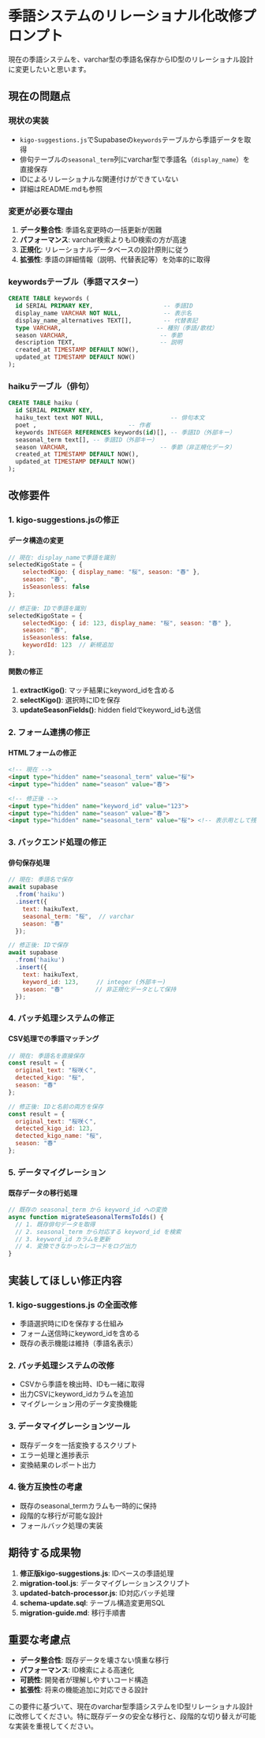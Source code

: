 # 季語システムのリレーショナル化改修プロンプト

現在の季語システムを、varchar型の季語名保存からID型のリレーショナル設計に変更したいと思います。

## 現在の問題点

### 現状の実装
- `kigo-suggestions.js`でSupabaseの`keywords`テーブルから季語データを取得
- 俳句テーブルの`seasonal_term`列にvarchar型で季語名（`display_name`）を直接保存
- IDによるリレーショナルな関連付けができていない
- 詳細はREADME.mdも参照

### 変更が必要な理由
1. **データ整合性**: 季語名変更時の一括更新が困難
2. **パフォーマンス**: varchar検索よりもID検索の方が高速
3. **正規化**: リレーショナルデータベースの設計原則に従う
4. **拡張性**: 季語の詳細情報（説明、代替表記等）を効率的に取得


### keywordsテーブル（季語マスター）
```sql
CREATE TABLE keywords (
  id SERIAL PRIMARY KEY,                    -- 季語ID
  display_name VARCHAR NOT NULL,            -- 表示名
  display_name_alternatives TEXT[],         -- 代替表記
  type VARCHAR,                           -- 種別（季語/歌枕）
  season VARCHAR,                          -- 季節
  description TEXT,                        -- 説明
  created_at TIMESTAMP DEFAULT NOW(),
  updated_at TIMESTAMP DEFAULT NOW()
);
```

### haikuテーブル（俳句）
```sql
CREATE TABLE haiku (
  id SERIAL PRIMARY KEY,
  haiku_text text NOT NULL,                   -- 俳句本文
  poet ,                          -- 作者
  keywords INTEGER REFERENCES keywords(id)[], -- 季語ID（外部キー）
  seasonal_term text[], -- 季語ID（外部キー）
  season VARCHAR,                          -- 季節（非正規化データ）
  created_at TIMESTAMP DEFAULT NOW(),
  updated_at TIMESTAMP DEFAULT NOW()
);
```

## 改修要件

### 1. kigo-suggestions.jsの修正

#### データ構造の変更
```javascript
// 現在: display_nameで季語を識別
selectedKigoState = {
    selectedKigo: { display_name: "桜", season: "春" },
    season: "春",
    isSeasonless: false
};

// 修正後: IDで季語を識別
selectedKigoState = {
    selectedKigo: { id: 123, display_name: "桜", season: "春" },
    season: "春", 
    isSeasonless: false,
    keywordId: 123  // 新規追加
};
```

#### 関数の修正
1. **extractKigo()**: マッチ結果にkeyword_idを含める
2. **selectKigo()**: 選択時にIDを保存
3. **updateSeasonFields()**: hidden fieldでkeyword_idも送信

### 2. フォーム連携の修正

#### HTMLフォームの修正
```html
<!-- 現在 -->
<input type="hidden" name="seasonal_term" value="桜">
<input type="hidden" name="season" value="春">

<!-- 修正後 -->
<input type="hidden" name="keyword_id" value="123">
<input type="hidden" name="season" value="春">
<input type="hidden" name="seasonal_term" value="桜"> <!-- 表示用として残す -->
```

### 3. バックエンド処理の修正

#### 俳句保存処理
```javascript
// 現在: 季語名で保存
await supabase
  .from('haiku')
  .insert({
    text: haikuText,
    seasonal_term: "桜",  // varchar
    season: "春"
  });

// 修正後: IDで保存
await supabase
  .from('haiku')
  .insert({
    text: haikuText,
    keyword_id: 123,     // integer (外部キー)
    season: "春"         // 非正規化データとして保持
  });
```

### 4. バッチ処理システムの修正

#### CSV処理での季語マッチング
```javascript
// 現在: 季語名を直接保存
const result = {
  original_text: "桜咲く",
  detected_kigo: "桜",
  season: "春"
};

// 修正後: IDと名前の両方を保存
const result = {
  original_text: "桜咲く", 
  detected_kigo_id: 123,
  detected_kigo_name: "桜",
  season: "春"
};
```

### 5. データマイグレーション

#### 既存データの移行処理
```javascript
// 既存の seasonal_term から keyword_id への変換
async function migrateSeasonalTermsToIds() {
  // 1. 既存俳句データを取得
  // 2. seasonal_term から対応する keyword_id を検索
  // 3. keyword_id カラムを更新
  // 4. 変換できなかったレコードをログ出力
}
```

## 実装してほしい修正内容

### 1. kigo-suggestions.js の全面改修
- 季語選択時にIDを保存する仕組み
- フォーム送信時にkeyword_idを含める
- 既存の表示機能は維持（季語名表示）

### 2. バッチ処理システムの改修
- CSVから季語を検出時、IDも一緒に取得
- 出力CSVにkeyword_idカラムを追加
- マイグレーション用のデータ変換機能

### 3. データマイグレーションツール
- 既存データを一括変換するスクリプト
- エラー処理と進捗表示
- 変換結果のレポート出力

### 4. 後方互換性の考慮
- 既存のseasonal_termカラムも一時的に保持
- 段階的な移行が可能な設計
- フォールバック処理の実装

## 期待する成果物

1. **修正版kigo-suggestions.js**: IDベースの季語処理
2. **migration-tool.js**: データマイグレーションスクリプト  
3. **updated-batch-processor.js**: ID対応バッチ処理
4. **schema-update.sql**: テーブル構造変更用SQL
5. **migration-guide.md**: 移行手順書

## 重要な考慮点

- **データ整合性**: 既存データを壊さない慎重な移行
- **パフォーマンス**: ID検索による高速化
- **可読性**: 開発者が理解しやすいコード構造
- **拡張性**: 将来の機能追加に対応できる設計

この要件に基づいて、現在のvarchar型季語システムをID型リレーショナル設計に改修してください。特に既存データの安全な移行と、段階的な切り替えが可能な実装を重視してください。